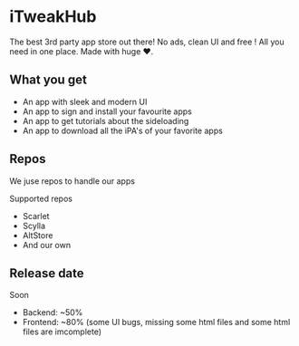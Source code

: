 # iTweakHub
The best 3rd party app store out there! No ads, clean UI and free ! All you need in one place. Made with huge ❤.

## What you get
- An app with sleek and modern UI
- An app to sign and install your favourite apps
- An app to get tutorials about the sideloading
- An app to download all the iPA's of your favorite apps

## Repos
We juse repos to handle our apps

Supported repos
- Scarlet
- Scylla
- AltStore
- And our own

## Release date
Soon
- Backend: ~50%
- Frontend: ~80% (some UI bugs, missing some html files and some html files are imcomplete)
